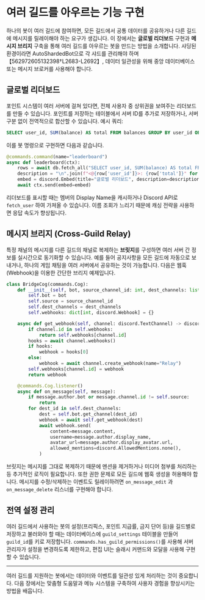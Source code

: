# 여러 길드를 아우르는 기능 구현

하나의 봇이 여러 길드에 참여하면, 모든 길드에서 공통 데이터를 공유하거나
다른 길드에 메시지를 릴레이해야 하는 요구가 생깁니다. 이 장에서는 **글로벌
리더보드** 구현과 **메시지 브리지** 구축을 통해 여러 길드를 아우르는 봇을
만드는 방법을 소개합니다. 샤딩된 환경이라면 AutoShardedBot으로 각 샤드를
관리해야 하며【562972605132398†L2683-L2692】, 데이터 일관성을 위해 중앙 데이터베이스
또는 메시지 브로커를 사용해야 합니다.

## 글로벌 리더보드

포인트 시스템이 여러 서버에 걸쳐 있다면, 전체 사용자 중 상위권을 보여주는
리더보드를 만들 수 있습니다. 포인트를 저장하는 테이블에서 서버 ID를 추가로
저장하거나, 서버 구분 없이 전역적으로 합산할 수 있습니다. 예시 쿼리:

```sql
SELECT user_id, SUM(balance) AS total FROM balances GROUP BY user_id ORDER BY total DESC LIMIT 10;
```

이를 봇 명령으로 구현하면 다음과 같습니다.

```python
@commands.command(name="leaderboard")
async def leaderboard(ctx):
    rows = await db.fetch_all("SELECT user_id, SUM(balance) AS total FROM balances GROUP BY user_id ORDER BY total DESC LIMIT 10")
    description = "\n".join(f"<@{row['user_id']}>: {row['total']}" for row in rows)
    embed = discord.Embed(title="글로벌 리더보드", description=description)
    await ctx.send(embed=embed)
```

리더보드를 표시할 때는 멤버의 Display Name을 캐시하거나 Discord API로 `fetch_user`
하여 가져올 수 있습니다. 이름 조회가 느리기 때문에 캐싱 전략을 사용하면 응답
속도가 향상됩니다.

## 메시지 브리지 (Cross-Guild Relay)

특정 채널의 메시지를 다른 길드의 채널로 복제하는 **브릿지**를 구성하면
여러 서버 간 정보를 실시간으로 동기화할 수 있습니다. 예를 들어 공지사항을
모든 길드에 자동으로 보내거나, 하나의 게임 채팅을 여러 서버에서 공유하는
것이 가능합니다. 다음은 웹훅(Webhook)을 이용한 간단한 브리지 예제입니다.

```python
class BridgeCog(commands.Cog):
    def __init__(self, bot, source_channel_id: int, dest_channels: list[int]):
        self.bot = bot
        self.source = source_channel_id
        self.dest_channels = dest_channels
        self.webhooks: dict[int, discord.Webhook] = {}

    async def get_webhook(self, channel: discord.TextChannel) -> discord.Webhook:
        if channel.id in self.webhooks:
            return self.webhooks[channel.id]
        hooks = await channel.webhooks()
        if hooks:
            webhook = hooks[0]
        else:
            webhook = await channel.create_webhook(name="Relay")
        self.webhooks[channel.id] = webhook
        return webhook

    @commands.Cog.listener()
    async def on_message(self, message):
        if message.author.bot or message.channel.id != self.source:
            return
        for dest_id in self.dest_channels:
            dest = self.bot.get_channel(dest_id)
            webhook = await self.get_webhook(dest)
            await webhook.send(
                content=message.content,
                username=message.author.display_name,
                avatar_url=message.author.display_avatar.url,
                allowed_mentions=discord.AllowedMentions.none(),
            )
```

브릿지는 메시지를 그대로 복제하기 때문에 멘션을 제거하거나 미디어 첨부를 처리하는
등 추가적인 로직이 필요합니다. 또한 권한 문제로 모든 길드에 웹훅 생성을
허용해야 합니다. 메시지를 수정/삭제하는 이벤트도 릴레이하려면 `on_message_edit`
과 `on_message_delete` 리스너를 구현해야 합니다.

## 전역 설정 관리

여러 길드에서 사용하는 봇의 설정(프리픽스, 포인트 지급률, 금지 단어 등)을
길드별로 저장하고 불러와야 할 때는 데이터베이스에 `guild_settings` 테이블을
만들어 `guild_id`를 키로 저장합니다. `commands.has_guild_permissions()`를
사용해 서버 관리자가 설정을 변경하도록 제한하고, 편집 UI는 슬래시 커맨드와
모달을 사용해 구현할 수 있습니다.

---

여러 길드를 지원하는 봇에서는 데이터와 이벤트를 일관성 있게 처리하는 것이
중요합니다. 다음 장에서는 맞춤형 도움말과 메뉴 시스템을 구축하여 사용자
경험을 향상시키는 방법을 배웁니다.